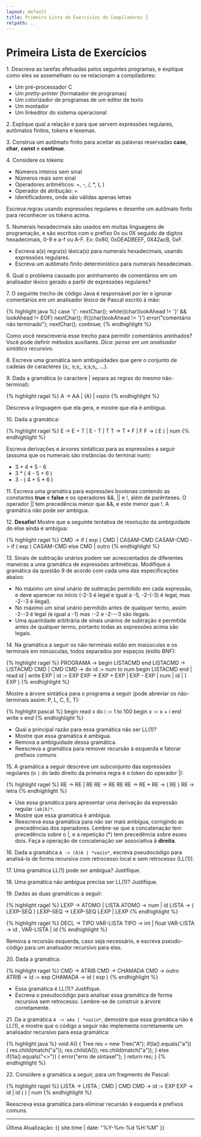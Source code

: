 ```yaml
---
layout: default
title: Primeira Lista de Exercícios de Compiladores I
relpath: ..
---
```


Primeira Lista de Exercícios
============================

1\. Descreva as tarefas efetuadas pelos seguintes programas, e explique
como eles se assemelham ou se relacionam a compiladores:

* Um pré-processador C
* Um *pretty-printer* (formatador de programas)
* Um colorizador de programas de um editor de texto
* Um montador
* Um linkeditor do sistema operacional

2\. Explique qual a relação e para que servem expressões regulares,
autômatos finitos, tokens e lexemas.

3\. Construa um autômato finito para aceitar as palavras reservadas
**case**, **char**, **const** e **continue**.

4\. Considere os tokens:

* Números inteiros sem sinal
* Números reais sem sinal
* Operadores aritméticos: +, -, /, \*, (, )
* Operador de atribução: =
* Identificadores, onde são válidas apenas letras

Escreva regras usando expressões regulares e desenhe um
autômato finito para reconhecer os tokens acima.

5\. Numerais hexadecimais são usados em muitas linguagens de programação, e
são escritos com o prefixo 0x ou 0X seguido de dígitos hexadecimais, 0-9
e a-f ou A-F. Ex: 0x80, 0xDEADBEEF, 0X42acB, 0xF.

* Escreva a(s) regra(s) léxica(s) para numerais hexadecimais, usando expressões regulares.
* Escreva um autômato finito determinístico para numerais hexadecimais.

6\. Qual o problema causado por aninhamento de comentários em um analisador
léxico gerado a partir de expressões regulares?

7\. O seguinte trecho de código Java é responsável por ler e ignorar
comentários em um analisador léxico de Pascal escrito à mão:

{% highlight java %}
      case '{':
        nextChar();
        while((char)lookAhead != '}' &&
              lookAhead != EOF)
          nextChar();
        if((char)lookAhead != '}')
          error("comentário não terminado");
        nextChar();
        continue;
{% endhighlight %}

Como você reescreveria esse trecho para permitir comentários aninhados?
Você pode definir métodos auxiliares. *Dica: pense em um analisador
sintático recursivo*.

8\. Escreva uma gramática sem ambiguidades que gere o conjunto de
cadeias de caracteres {s;, s;s;, s;s;s;, ...}.

9\. Dada a gramática (o caractere | separa as regras do mesmo não-terminal):

{% highlight ragel %}
      A -> AA | (A) | *vazio*
{% endhighlight %}

Descreva a linguagem que ela gera, e mostre que ela é ambígua.

10\. Dada a gramática:

{% highlight ragel %}
      E -> E + T | E - T | T
      T -> T * F | F
      F -> ( E ) | num
{% endhighlight %}

Escreva derivações e árvores sintáticas para as expressões a
seguir (assuma que os numerais são instâncias do terminal *num*):

* 3 + 4 \* 5 - 6
* 3 \* ( 4 - 5 + 6 )
* 3 - ( 4 + 5 \* 6 )

11\. Escreva uma gramática para expressões boolenas contendo as
constantes **true** e **false** e os operadores &&, || e !, além de
parênteses. O operador || tem precedência menor que &&, e este menor que
!. A gramática não pode ser ambígua.

12\. **Desafio!** Mostre que a seguinte tentativa de resolução da ambiguidade do else
ainda é ambígua:

{% highlight ragel %}
      CMD -> if ( exp ) CMD | CASAM-CMD
      CASAM-CMD -> if ( exp ) CASAM-CMD else CMD | outro
{% endhighlight %}

13\. Sinais de subtração unários podem ser acrescentados de diferentes
maneiras a uma gramática de expressões aritméticas. Modifique a gramática
da questão 9 de acordo com cada uma das especificações abaixo:

* No máximo um sinal unário de subtração permitido em cada expressão,
  e deve aparecer no início (-2-3 é legal e igual a -5, -2-(-3) é
  legal, mas -2--3 é ilegal).
* No máximo um sinal unário permitido antes de qualquer termo, assim
  -2--3 é legal (e igual a -1) mas --2 e -2---3 são ilegais.
* Uma quantidade arbitrária de sinais unários de subtração é permitida
  antes de qualquer termo, portanto todas as expressões acima são
  legais.

14\. Na gramática a seguir os não-terminais estão em maiúsculas e os
terminais em minúsculas, todos separados por espaços (estilo BNF):

{% highlight ragel %}
    PROGRAMA -> begin LISTACMD end
    LISTACMD -> LISTACMD CMD 
               | CMD
    CMD      -> do id := num to num begin LISTACMD end
               | read id
               | write EXP
               | id := EXP
    EXP      -> EXP + EXP | EXP - EXP | num | id | ( EXP )
{% endhighlight %}

Mostre a árvore sintática para o programa a seguir (pode abreviar os
não-terminais assim: P, L, C, E, T):

{% highlight pascal %}
    begin
      read x
      do i := 1 to 100 begin
        x := x + i
      end
      write x
    end
{% endhighlight %}

* Qual a principal razão para essa gramática não ser LL(1)?
* Mostre que essa gramática é ambígua.
* Remova a ambiguidade dessa gramática.
* Reescreva a gramática para remover recursão à esquerda e fatorar prefixos comuns

15\. A gramática a seguir descreve um subconjunto das expressões regulares (o
`|` do lado direito da primeira regra é o token do operador |):

{% highlight ragel %}
    RE -> RE | RE
    RE -> RE RE
    RE -> RE *
    RE -> ( RE )
    RE -> letra
{% endhighlight %}

* Use essa gramática para apresentar uma derivação da expressão regular `(ab|b)*`.
* Mostre que essa gramática é ambígua.
* Reescreva essa gramática para não ser mais ambígua, corrigindo as precedências dos operadores. Lembre-se que a concatenação tem precedência sobre o |, e a repetição (\*) tem precedência sobre esses dois. Faça a operação de concatenação ser associativa à **direita**.

16\. Dada a gramática `A -> (A)A | *vazio*`, escreva pseudocódigo para
analisá-la de forma recursiva com retrocesso local e sem retrocesso (LL(1)).

17\. Uma gramática LL(1) pode ser ambígua? Justifique.

18\. Uma gramática não ambígua precisa ser LL(1)? Justifique.

19\. Dadas as duas gramáticas a seguir:

{% highlight ragel %}
      LEXP -> ATOMO | LISTA
      ATOMO -> num | id
      LISTA -> ( LEXP-SEQ )
      LEXP-SEQ -> LEXP-SEQ LEXP | LEXP
{% endhighlight %}

{% highlight ragel %}
      DECL -> TIPO VAR-LISTA
      TIPO -> int | float
      VAR-LISTA -> id , VAR-LISTA | id
{% endhighlight %}

Remova a recursão esquerda, caso seja necessário, e 
escreva pseudo-código para um analisador recursivo para elas.

20\. Dada a gramática:

{% highlight ragel %}
    CMD -> ATRIB
    CMD -> CHAMADA
    CMD -> outro
    ATRIB -> id := exp
    CHAMADA -> id ( exp )
{% endhighlight %}

* Essa gramática é LL(1)? Justifique.
* Escreva o pseudocódigo para analisar essa gramática de forma recursiva sem retrocesso. Lembre-se de construir a árvore corretamente.

21\. Da a gramática `A -> aAa | *vazio*`, demostre que essa gramática
não é LL(1), e mostre que o código a seguir não implementa corretamente
um analisador recursivo para essa gramática:

{% highlight java %}
    void A() {
      Tree res = new Tree("A");
      if(la().equals("a")) {
        res.child(match("a"));
        res.child(A());
        res.child(match("a"));
      } else if(!la().equals("<<EOF>>")) {
        error("erro de sintaxe!");
      }
      return res;
    }
{% endhighlight %}

22\. Considere a gramática a seguir, para um fragmento de Pascal:

{% highlight ragel %}
    LISTA -> LISTA ; CMD | CMD
    CMD -> id := EXP
    EXP -> id | id ( ) | num
{% endhighlight %}

Reescreva essa gramática para eliminar recursão à esquerda e prefixos comuns.

* * * * *

Última Atualização: {{ site.time | date: "%Y-%m-%d %H:%M" }}
